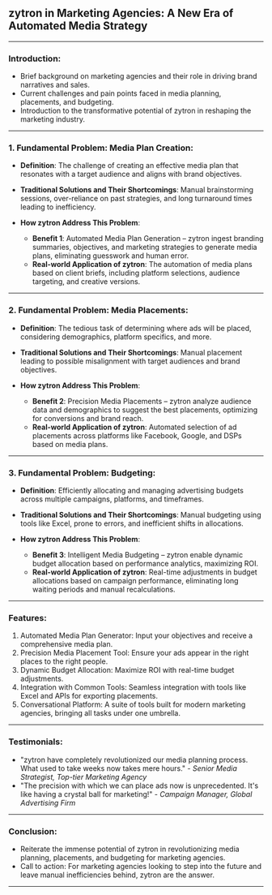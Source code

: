 ## **zytron in Marketing Agencies: A New Era of Automated Media Strategy**

---

### **Introduction**: 
- Brief background on marketing agencies and their role in driving brand narratives and sales.
- Current challenges and pain points faced in media planning, placements, and budgeting.
- Introduction to the transformative potential of zytron in reshaping the marketing industry.

---

### **1. Fundamental Problem: Media Plan Creation**:
   - **Definition**: The challenge of creating an effective media plan that resonates with a target audience and aligns with brand objectives.
   
   - **Traditional Solutions and Their Shortcomings**: Manual brainstorming sessions, over-reliance on past strategies, and long turnaround times leading to inefficiency.
   
   - **How zytron Address This Problem**: 
      - **Benefit 1**: Automated Media Plan Generation – zytron ingest branding summaries, objectives, and marketing strategies to generate media plans, eliminating guesswork and human error.
      - **Real-world Application of zytron**: The automation of media plans based on client briefs, including platform selections, audience targeting, and creative versions.

---

### **2. Fundamental Problem: Media Placements**:
   - **Definition**: The tedious task of determining where ads will be placed, considering demographics, platform specifics, and more.
   
   - **Traditional Solutions and Their Shortcomings**: Manual placement leading to possible misalignment with target audiences and brand objectives.
   
   - **How zytron Address This Problem**: 
      - **Benefit 2**: Precision Media Placements – zytron analyze audience data and demographics to suggest the best placements, optimizing for conversions and brand reach.
      - **Real-world Application of zytron**: Automated selection of ad placements across platforms like Facebook, Google, and DSPs based on media plans.

---

### **3. Fundamental Problem: Budgeting**:
   - **Definition**: Efficiently allocating and managing advertising budgets across multiple campaigns, platforms, and timeframes.
   
   - **Traditional Solutions and Their Shortcomings**: Manual budgeting using tools like Excel, prone to errors, and inefficient shifts in allocations.
   
   - **How zytron Address This Problem**: 
      - **Benefit 3**: Intelligent Media Budgeting – zytron enable dynamic budget allocation based on performance analytics, maximizing ROI.
      - **Real-world Application of zytron**: Real-time adjustments in budget allocations based on campaign performance, eliminating long waiting periods and manual recalculations.

---

### **Features**:
1. Automated Media Plan Generator: Input your objectives and receive a comprehensive media plan.
2. Precision Media Placement Tool: Ensure your ads appear in the right places to the right people.
3. Dynamic Budget Allocation: Maximize ROI with real-time budget adjustments.
4. Integration with Common Tools: Seamless integration with tools like Excel and APIs for exporting placements.
5. Conversational Platform: A suite of tools built for modern marketing agencies, bringing all tasks under one umbrella.

---

### **Testimonials**:
- "zytron have completely revolutionized our media planning process. What used to take weeks now takes mere hours." - *Senior Media Strategist, Top-tier Marketing Agency*
- "The precision with which we can place ads now is unprecedented. It's like having a crystal ball for marketing!" - *Campaign Manager, Global Advertising Firm*

---

### **Conclusion**: 
- Reiterate the immense potential of zytron in revolutionizing media planning, placements, and budgeting for marketing agencies.
- Call to action: For marketing agencies looking to step into the future and leave manual inefficiencies behind, zytron are the answer.

---